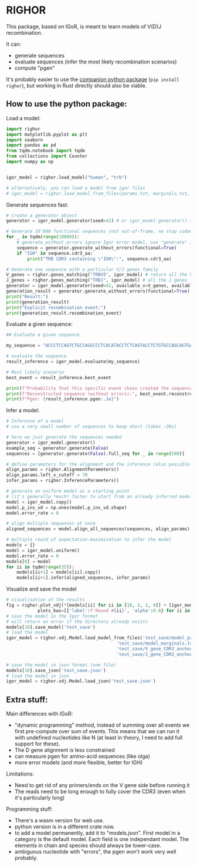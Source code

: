 # RIGHOR

This package, based on IGoR, is meant to learn models of V(D)J recombination.

It can:
- generate sequences
- evaluate sequences (infer the most likely recombination scenarios)
- compute "pgen"

It's probably easier to use the [companion python package](https://pypi.org/project/righor/) (`pip install righor`), but working in Rust directly should also be viable.


How to use the python package:
------------------------------

Load a model:
```py
import righor
import matplotlib.pyplot as plt
import seaborn
import pandas as pd
from tqdm.notebook import tqdm
from collections import Counter
import numpy as np


igor_model = righor.load_model("human", "trb")

# alternatively, you can load a model from igor files
# igor_model = righor.load_model_from_files(params.txt, marginals.txt, anchor_v.csv, anchor_j.csv)
```

Generate sequences fast:

```py
# Create a generator object
generator = igor_model.generator(seed=42) # or igor_model.generator() to run it without a seed

# Generate 10'000 functional sequences (not out-of-frame, no stop codons, right boundaries)
for _ in tqdm(range(10000)):
    # generate_without_errors ignore Igor error model, use "generate" if this is needed
    sequence = generator.generate_without_errors(functional=True)
    if "IGH" in sequence.cdr3_aa:
        print("TRB CDR3 containing \"IGH\":", sequence.cdr3_aa)

# Generate one sequence with a particular V/J genes family
V_genes = righor.genes_matching("TRBV5", igor_model) # return all the V genes that match TRBV5
J_genes = righor.genes_matching("TRBJ", igor_model) # all the J genes
generator = igor_model.generator(seed=42, available_v=V_genes, available_j=J_genes)
generation_result = generator.generate_without_errors(functional=True)
print("Result:")
print(generation_result)
print("Explicit recombination event:")
print(generation_result.recombination_event)
```

Evaluate a given sequence:

```py
## Evaluate a given sequence

my_sequence = "ACCCTCCAGTCTGCCAGGCCCTCACATACCTCTCAGTACCTCTGTGCCAGCAGTGAGGACAGGGACGTCACTGAAGCTTTCTTTGGACAAGGCACC"

# evaluate the sequence
result_inference = igor_model.evaluate(my_sequence)

# Most likely scenario
best_event = result_inference.best_event

print(f"Probability that this specific event chain created the sequence: {best_event.likelihood / result_inference.likelihood:.2f}.")
print(f"Reconstructed sequence (without errors):", best_event.reconstructed_sequence)
print(f"Pgen: {result_inference.pgen:.1e}")
```

Infer a model:

```py
# Inference of a model
# use a very small number of sequences to keep short (takes ~30s)

# here we just generate the sequences needed
generator = igor_model.generator()
example_seq = generator.generate(False)
sequences = [generator.generate(False).full_seq for _ in range(500)]

# define parameters for the alignment and the inference (also possible for the evaluation)
align_params = righor.AlignmentParameters()
align_params.left_v_cutoff = 70
infer_params = righor.InferenceParameters()

# generate an uniform model as a starting point
# (it's generally *much* faster to start from an already inferred model)
model = igor_model.copy()
model.p_ins_vd = np.ones(model.p_ins_vd.shape)
model.error_rate = 0

# align multiple sequences at once
aligned_sequences = model.align_all_sequences(sequences, align_params)

# multiple round of expectation-maximization to infer the model
models = {}
model = igor_model.uniform()
model.error_rate = 0
models[0] = model
for ii in tqdm(range(35)):
    models[ii+1] = models[ii].copy()
    models[ii+1].infer(aligned_sequences, infer_params)
```

Visualize and save the model
```py
# visualisation of the results
fig = righor.plot_vdj(*[models[ii] for ii in [10, 2, 1, 0]] + [igor_model],
            plots_kws=[{'label':f'Round #{ii}', 'alpha':0.8} for ii in [10,2, 1, 0]] + [{'label':f'og'}] )
# save the model in the Igor format
# will return an error if the directory already exists
models[10].save_model('test_save')
# load the model
igor_model = righor.vdj.Model.load_model_from_files('test_save/model_params.txt',
                                          'test_save/model_marginals.txt',
                                          'test_save/V_gene_CDR3_anchors.csv',
                                          'test_save/J_gene_CDR3_anchors.csv')

# save the model in json format (one file)
models[10].save_json('test_save.json')
# load the model in json
igor_model = righor.vdj.Model.load_json('test_save.json')
```
Extra stuff:
------------

Main differences with IGoR:
- "dynamic programming" method, instead of summing over all events we first pre-compute over sum of events. This means that we can run it with undefined nucleotides like N (at least in theory, I need to add full support for these).
- The D gene alignment is less constrained
- can measure pgen for amino-acid sequences (like olga)
- more error models (and more flexible, better for IGH)

Limitations:
- Need to get rid of any primers/ends on the V gene side before running it
- The reads need to be long enough to fully cover the CDR3 (even when it's particularly long)


Programming stuff:
- There's a wasm version for web use.
- python version is in a different crate now.
- to add a model permanently, add it to "models.json". First model in a category is the default model. Each field is one independant model. The elements in chain and species should always be lower-case.
- ambiguous nucleotide with "errors", the pgen won't work very well probably.
